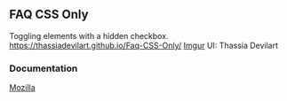 ## FAQ CSS Only
Toggling elements with a hidden checkbox.
https://thassiadevilart.github.io/Faq-CSS-Only/
[Imgur](https://imgur.com/mSihOys)
UI: Thassia Devilart

### Documentation
[Mozilla](https://developer.mozilla.org/en-US/docs/Web/CSS/:checked)
